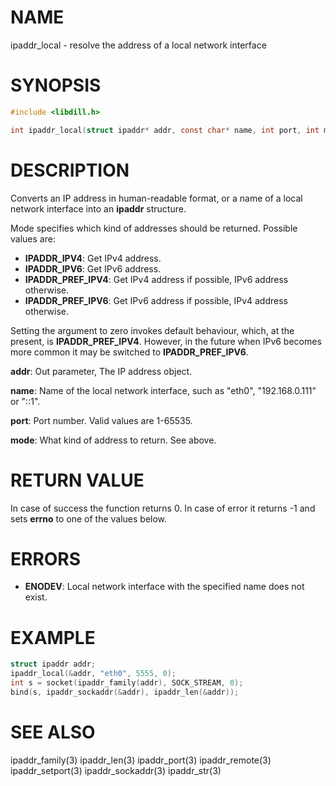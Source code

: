 # NAME

ipaddr_local - resolve the address of a local network interface

# SYNOPSIS

```c
#include <libdill.h>

int ipaddr_local(struct ipaddr* addr, const char* name, int port, int mode);
```

# DESCRIPTION

Converts an IP address in human-readable format, or a name of a
local network interface into an **ipaddr** structure.

Mode specifies which kind of addresses should be returned. Possible
values are:

* **IPADDR_IPV4**: Get IPv4 address.
* **IPADDR_IPV6**: Get IPv6 address.
* **IPADDR_PREF_IPV4**: Get IPv4 address if possible, IPv6 address otherwise.
* **IPADDR_PREF_IPV6**: Get IPv6 address if possible, IPv4 address otherwise.

Setting the argument to zero invokes default behaviour, which, at the
present, is **IPADDR_PREF_IPV4**. However, in the future when IPv6 becomes
more common it may be switched to **IPADDR_PREF_IPV6**.

**addr**: Out parameter, The IP address object.

**name**: Name of the local network interface, such as "eth0", "192.168.0.111" or "::1".

**port**: Port number. Valid values are 1-65535.

**mode**: What kind of address to return. See above.

# RETURN VALUE

In case of success the function returns 0. In case of error it returns -1 and sets **errno** to one of the values below.

# ERRORS

* **ENODEV**: Local network interface with the specified name does not exist.

# EXAMPLE

```c
struct ipaddr addr;
ipaddr_local(&addr, "eth0", 5555, 0);
int s = socket(ipaddr_family(addr), SOCK_STREAM, 0);
bind(s, ipaddr_sockaddr(&addr), ipaddr_len(&addr));
```
# SEE ALSO

ipaddr_family(3) ipaddr_len(3) ipaddr_port(3) ipaddr_remote(3) ipaddr_setport(3) ipaddr_sockaddr(3) ipaddr_str(3) 
